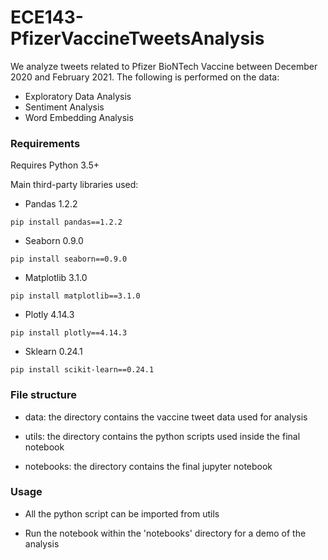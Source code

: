 # ECE143-PfizerVaccineTweetsAnalysis

We analyze tweets related to Pfizer BioNTech Vaccine between December 2020 and February 2021. The following is performed on the data:

* Exploratory Data Analysis
* Sentiment Analysis
* Word Embedding Analysis

### Requirements

Requires Python 3.5+

Main third-party libraries used: 

* Pandas 1.2.2 

`pip install pandas==1.2.2`

* Seaborn 0.9.0

`pip install seaborn==0.9.0`

* Matplotlib 3.1.0

`pip install matplotlib==3.1.0`

* Plotly 4.14.3

`pip install plotly==4.14.3`

* Sklearn 0.24.1

`pip install scikit-learn==0.24.1`

### File structure

* data: the directory contains the vaccine tweet data used for analysis

* utils: the directory contains the python scripts used inside the final notebook

* notebooks: the directory contains the final jupyter notebook

### Usage

* All the python script can be imported from utils

* Run the notebook within the 'notebooks' directory for a demo of the analysis
